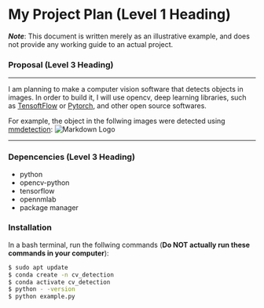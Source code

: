 # My Project Plan (Level 1 Heading)

***Note***: This document is written merely as an illustrative example, and does not provide any working guide to an actual project.

### Proposal (Level 3 Heading)
---
I am planning to make a computer vision software that detects objects in images.
In order to build it, I will use opencv, deep learning libraries, such as [TensoftFlow](https://www.tensorflow.org/?hl=ko) or [Pytorch](https://pytorch.org/), and other open source softwares.

For example, the object in the follwing images were detected using [mmdetection](https://github.com/open-mmlab/mmdetection):
![Markdown Logo](https://user-images.githubusercontent.com/12907710/137271636-56ba1cd2-b110-4812-8221-b4c120320aa9.png)


---

### Depencencies (Level 3 Heading)
- python
- opencv-python
- tensorflow
- opennmlab
- package manager

### Installation

In a bash terminal, run the follwing commands (**Do NOT actually run these commands in your computer**):


```sh
$ sudo apt update
$ conda create -n cv_detection
$ conda activate cv_detection
$ python - -version
$ python example.py
```
